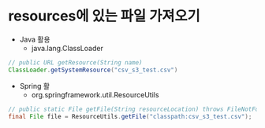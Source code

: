 # resources에 있는 파일 가져오기

* Java 활용
  * java.lang.ClassLoader

```java
// public URL getResource(String name)
ClassLoader.getSystemResource("csv_s3_test.csv")
```



* Spring 활
  * org.springframework.util.ResourceUtils

```java
// public static File getFile(String resourceLocation) throws FileNotFoundException
final File file = ResourceUtils.getFile("classpath:csv_s3_test.csv");
```

